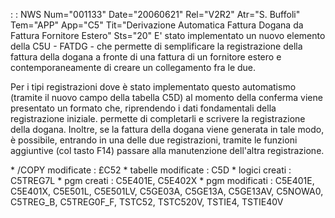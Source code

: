  :  : NWS Num="001133" Date="20060621" Rel="V2R2" Atr="S. Buffoli" Tem="APP" App="C5" Tit="Derivazione Automatica Fattura Dogana da Fattura  Fornitore Estero" Sts="20"
E' stato implementato un nuovo elemento della C5U - FATDG - che permette di semplificare la registrazione della fattura della dogana a fronte di una fattura di un fornitore estero e contemporaneamente di creare un collegamento fra le due.

Per i tipi registrazioni dove è stato implementato questo automatismo (tramite il nuovo campo della tabella C5D) al momento della conferma  viene presentato un formato che, riprendendo i dati fondamentali della registrazione iniziale. permette di completarli  e scrivere la registrazione della dogana. Inoltre, se la fattura della dogana viene generata in tale modo, è possibile, entrando in una delle due registrazioni, tramite le funzioni aggiuntive (col tasto F14) passare alla  manutenzione dell'altra registrazione.

\* /COPY modificate :  £C52
\* tabelle modificate :  C5D
\* logici creati :  C5TREG7L
\* pgm creati :  C5E401E, C5E402X
\* pgm modificati :  C5E401E, C5E401X, C5E501L, C5E501LV, C5GE03A, C5GE13A, C5GE13AV, C5NOWA0, C5TREG_B, C5TREG0F_F, TSTC52, TSTC520V, TSTIE4, TSTIE40V

